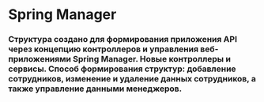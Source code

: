 # Spring Manager
###  Структура создано для формирования приложения API через концепцию контроллеров и управления веб-приложениями Spring Manager. Новые контроллеры и сервисы. Способ формирования структур: добавление сотрудников, изменение и удаление данных сотрудников, а также управление данными менеджеров.